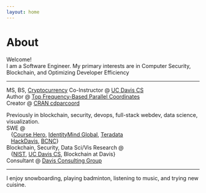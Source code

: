 ```yaml
---
layout: home
---
```

# About 

Welcome! <br>
I am a Software Engineer. My primary interests are in Computer Security, Blockchain, and Optimizing Developer Efficiency <br>

---

MS, BS, [Cryptocurrency](http://rylanschaeffer.github.io/resources/198FCourseSyllabus.pdf) Co-Instructor @ [UC Davis CS](http://www.cs.ucdavis.edu)<br>
Author @ [Top Frequency-Based Parallel Coordinates](https://arxiv.org/abs/1709.00665)<br>
Creator @ [CRAN cdparcoord](https://CRAN.R-project.org/package=cdparcoord)<br>

Previously in blockchain, security, devops, full-stack webdev, data science, visualization. <br>
SWE @ <br>
&nbsp;&nbsp;&nbsp;{[Course Hero](https://www.coursehero.com), [IdentityMind Global](https://www.identitymindglobal.com), [Teradata](https://www.teradata.com)<br>
&nbsp;&nbsp;&nbsp;[HackDavis](http://hackdavis.io/), [BCNC](https://bcnclub.org)}<br>
Blockchain, Security, Data Sci/Vis Research @ <br>
&nbsp;&nbsp;&nbsp;{[NIST](https://www.nist.gov), [UC Davis CS](http://www.cs.ucdavis.edu), Blockchain at Davis}<br>
Consultant @ [Davis Consulting Group](http://davisconsultinggroup.org)<br>

---

I enjoy snowboarding, playing badminton, listening to music, and trying new cuisine. 
